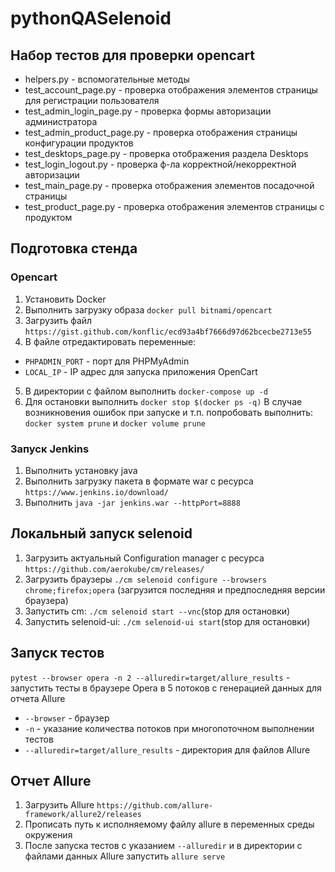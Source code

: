 # pythonQASelenoid

## Набор тестов для проверки opencart
- helpers.py - вспомогательные методы
- test_account_page.py - проверка отображения элементов страницы для регистрации пользователя
- test_admin_login_page.py - проверка формы авторизации администратора
- test_admin_product_page.py - проверка отображения страницы конфигурации продуктов
- test_desktops_page.py - проверка отображения раздела Desktops
- test_login_logout.py - проверка ф-ла корректной/некорректной авторизации
- test_main_page.py - проверка отображения элементов посадочной страницы
- test_product_page.py - проверка отображения элементов страницы с продуктом

## Подготовка стенда
### Opencart
1. Установить Docker
2. Выполнить загрузку образа `docker pull bitnami/opencart`
3. Загрузить файл `https://gist.github.com/konflic/ecd93a4bf7666d97d62bcecbe2713e55`
4. В файле отредактировать переменные: 
- `PHPADMIN_PORT` - порт для PHPMyAdmin
- `LOCAL_IP` - IP адрес для запуска приложения OpenCart
5. В директории с файлом выполнить `docker-compose up -d`
6. Для остановки выполнить `docker stop $(docker ps -q)`
В случае возникновения ошибок при запуске и т.п. попробовать
выполнить:
`docker system prune` и `docker volume prune`

### Запуск Jenkins
1. Выполнить установку java
2. Выполнить загрузку пакета в формате war с ресурса `https://www.jenkins.io/download/`
3. Выполнить `java -jar jenkins.war --httpPort=8888`

## Локальный запуск selenoid
1. Загрузить актуальный Configuration manager с ресурса `https://github.com/aerokube/cm/releases/`
2. Загрузить браузеры `./cm selenoid configure --browsers chrome;firefox;opera` (загрузится последняя и предпоследняя версии браузера)
3. Запустить cm: `./cm selenoid start --vnc`(stop для остановки)
4. Запустить selenoid-ui: `./cm selenoid-ui start`(stop для остановки)

## Запуск тестов
`pytest --browser opera -n 2 --alluredir=target/allure_results` - запустить тесты в браузере Opera в 5 потоков с генерацией данных для отчета Allure
- `--browser` - браузер
- `-n` - указание количества потоков при многопоточном выполнении тестов
- `--alluredir=target/allure_results` - директория для файлов Allure

## Отчет Allure
1. Загрузить Allure `https://github.com/allure-framework/allure2/releases`
2. Прописать путь к исполняемому файлу allure в переменных среды окружения
3. После запуска тестов с указанием `--alluredir` и в директории с файлами данных Allure запустить `allure serve`
